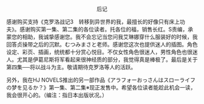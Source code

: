 <p align="center">后记</p>

感谢购买支持《克罗洛战记3　转移到异世界的我，最擅长的好像只有床上功夫》。感谢购买第一集、第二集的各位读者。托各位的福，销售长红。S责编，承蒙您的相助，我诚挚感谢您。我不会忘记当您问我艾琳娜穿什么服装好的时候，我回答贞操带之后的沉默。むつみまさと老师。感谢您这次也提供迷人的插图。角色设定、彩页、插画，统统都十分赏心悦目。不仅女性角色很迷人，男性角色也很迷人。尤其是伊葛尼斯将军看起来很神经质的部分，我觉得真是棒极了。最后是关于第四集──将以战斗为主。敬请期待克罗洛等人的活跃。

另外，我在HJ NOVELS推出的另一部作品《アラフォーおっさんはスローライフの梦を见るか？》第一集、第二集※现正发售中。希望各位读者能趁此机会一读，我会很开心的。（编注：指日本出版状况。）

